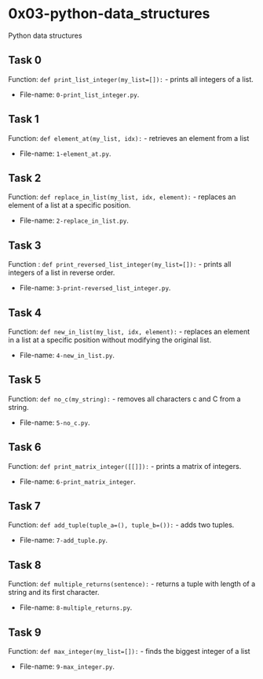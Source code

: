 # 0x03-python-data\_structures
Python data structures

## Task 0
Function: `def print_list_integer(my_list=[]):` - prints all integers of a
list.
* File-name: `0-print_list_integer.py`.

## Task 1
Function: `def element_at(my_list, idx):` - retrieves an element from a list
* File-name: `1-element_at.py`.

## Task 2
Function: `def replace_in_list(my_list, idx, element):` - replaces an element of a list at a specific position.
* File-name: `2-replace_in_list.py`.

## Task 3
Function : `def print_reversed_list_integer(my_list=[]):` - prints all integers of a list in reverse order.
* File-name: `3-print-reversed_list_integer.py`.

## Task 4
Function: `def new_in_list(my_list, idx, element):` - replaces an element in a list at a specific position without modifying the original list.
* File-name: `4-new_in_list.py`.

## Task 5
Function: `def no_c(my_string):` - removes all characters c and C from a string.
* File-name: `5-no_c.py`.

## Task 6
Function: `def print_matrix_integer([[]]):` - prints a matrix of integers.
* File-name: `6-print_matrix_integer`.

## Task 7
Function: `def add_tuple(tuple_a=(), tuple_b=()):` - adds two tuples.
* File-name: `7-add_tuple.py`.

## Task 8
Function: `def multiple_returns(sentence):` - returns a tuple with length of a string and its first character.
* File-name: `8-multiple_returns.py`.

## Task 9
Function: `def max_integer(my_list=[]):` - finds the biggest integer of a list
* File-name: `9-max_integer.py`.
